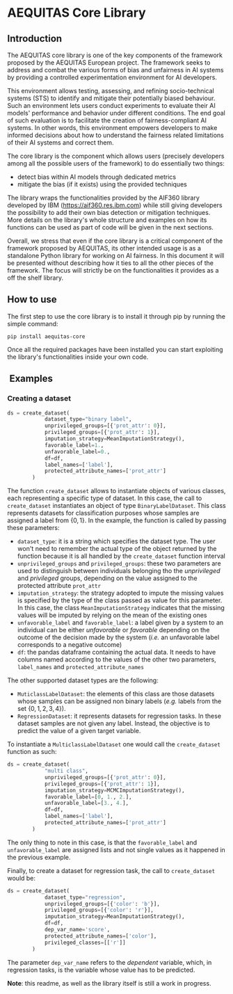 # AEQUITAS Core Library

## Introduction

The AEQUITAS core library is one of the key components of the framework proposed by the AEQUITAS European project. The framework seeks to address and combat the various forms of bias and unfairness in AI systems by providing a controlled experimentation environment for AI developers.

This environment allows testing, assessing, and refining socio-technical systems (STS) to identify and mitigate their potentially biased behaviour. Such an environment lets users conduct experiments to evaluate their AI models' performance and behavior under different conditions. The end goal of such evaluation is to facilitate the creation of fairness-compliant AI systems. In other words, this environment empowers developers to make informed decisions about how to understand the fairness related limitations of their AI systems and correct them.

The core library is the component which allows users (precisely developers among all the possible users of the framework) to do essentially two things:

- detect bias within AI models through dedicated metrics
- mitigate the bias (if it exists) using the provided techniques

The library wraps the functionalities provided by the AIF360 library developed by IBM (<https://aif360.res.ibm.com>) while still giving developers the possibility to add their own bias detection or mitigation techniques. More details on the library's whole structure and examples on how its functions can be used as part of code will be given in the next sections.

Overall, we stress that even if the core library is a critical component of the framework proposed by AEQUITAS, its other intended usage is as a standalone Python library for working on AI fairness. In this document it will be presented without describing how it ties to all the other pieces of the framework. The focus will strictly be on the functionalities it provides as a off the shelf library.

## How to use

The first step to use the core library is to install it through pip by running the simple command:

```shell
pip install aequitas-core
```

Once all the required packages have been installed you can start exploiting the library's functionalities inside your own code.

##  Examples

### Creating a dataset

```python
ds = create_dataset(
            dataset_type="binary label",
            unprivileged_groups=[{'prot_attr': 0}],
            privileged_groups=[{'prot_attr': 1}],
            imputation_strategy=MeanImputationStrategy(),
            favorable_label=1.,
            unfavorable_label=0.,
            df=df,
            label_names=['label'],
            protected_attribute_names=['prot_attr']
        )
```

The function `create_dataset` allows to instantiate objects of various classes, each representing a specific type of dataset. In this case, the call to `create_dataset` instantiates an object of type `BinaryLabelDataset`. This class represents datasets for classification purposes whose samples are assigned a label from $\{0,1\}$. In the example, the function is called by passing these parameters:

- `dataset_type`: it is a string which specifies the dataset type. The user won't need to remember the actual type of the object returned by the function because it is all handled by the `create_dataset` function interval
- `unprivileged_groups` and `privileged_groups`: these two parameters are used to distinguish between individuals belonging tho the *unprivileged* and *privileged* groups, depending on the value assigned to the protected attribute `prot_attr`
- `imputation_strategy`: the strategy adopted to impute the missing values is specified by the type of the class passed as value for this parameter. In this case, the class `MeanImputationStrategy` indicates that the missing values will be imputed by relying on the mean of the existing ones
- `unfavorable_label` and `favorable_label`: a label given by a system to an individual can be either *unfavorable* or *favorable* depending on the outcome of the decision made by the system (*i.e.* an unfavorable label corresponds to a negative outcome)
- `df`: the pandas dataframe containing the actual data. It needs to have columns named according to the values of the other two parameters, `label_names` and `protected_attribute_names`

The other supported dataset types are the following:

- `MuticlassLabelDataset`: the elements of this class are those datasets whose samples can be assigned non binary labels (*e.g.* labels from the set $\{0,1, 2, 3, 4\}$).
- `RegressionDataset`: it represents datasets for regression tasks. In these dataset samples are not given any label. Instead, the objective is to predict the value of a given target variable.

To instantiate a `MulticlassLabelDataset` one would call the `create_dataset` function as such:

```python
ds = create_dataset(
            "multi class",
            unprivileged_groups=[{'prot_attr': 0}],
            privileged_groups=[{'prot_attr': 1}],
            imputation_strategy=MCMCImputationStrategy(),
            favorable_label=[0, 1., 2.],
            unfavorable_label=[3., 4.],
            df=df,
            label_names=['label'],
            protected_attribute_names=['prot_attr']
        )
```

The only thing to note in this case, is that the `favorable_label` and `unfavorable_label` are assigned lists and not single values as it happened in the previous example.

Finally, to create a dataset for regression task, the call to `create_dataset` would be:

```python
ds = create_dataset(
            dataset_type="regression",
            unprivileged_groups=[{'color': 'b'}],
            privileged_groups=[{'color': 'r'}],
            imputation_strategy=MeanImputationStrategy(),
            df=df,
            dep_var_name='score',
            protected_attribute_names=['color'],
            privileged_classes=[['r']]
        )
```

The parameter `dep_var_name` refers to the *dependent* variable, which, in regression tasks, is the variable whose value has to be predicted.

**Note**: this readme, as well as the library itself is still a work in progress.
